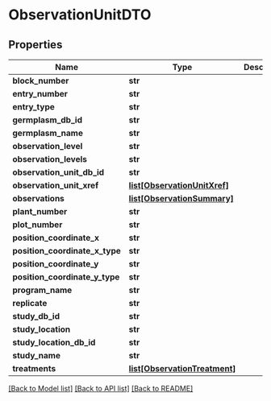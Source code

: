 # ObservationUnitDTO

## Properties
Name | Type | Description | Notes
------------ | ------------- | ------------- | -------------
**block_number** | **str** |  | [optional] 
**entry_number** | **str** |  | [optional] 
**entry_type** | **str** |  | [optional] 
**germplasm_db_id** | **str** |  | [optional] 
**germplasm_name** | **str** |  | [optional] 
**observation_level** | **str** |  | [optional] 
**observation_levels** | **str** |  | [optional] 
**observation_unit_db_id** | **str** |  | [optional] 
**observation_unit_xref** | [**list[ObservationUnitXref]**](ObservationUnitXref.md) |  | [optional] 
**observations** | [**list[ObservationSummary]**](ObservationSummary.md) |  | [optional] 
**plant_number** | **str** |  | [optional] 
**plot_number** | **str** |  | [optional] 
**position_coordinate_x** | **str** |  | [optional] 
**position_coordinate_x_type** | **str** |  | [optional] 
**position_coordinate_y** | **str** |  | [optional] 
**position_coordinate_y_type** | **str** |  | [optional] 
**program_name** | **str** |  | [optional] 
**replicate** | **str** |  | [optional] 
**study_db_id** | **str** |  | [optional] 
**study_location** | **str** |  | [optional] 
**study_location_db_id** | **str** |  | [optional] 
**study_name** | **str** |  | [optional] 
**treatments** | [**list[ObservationTreatment]**](ObservationTreatment.md) |  | [optional] 

[[Back to Model list]](../README.md#documentation-for-models) [[Back to API list]](../README.md#documentation-for-api-endpoints) [[Back to README]](../README.md)


